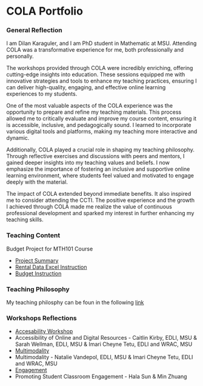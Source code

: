 # COLA Portfolio
### General Reflection
I am Dilan Karaguler, and I am PhD student in Mathematic at MSU. Attending COLA was a transformative experience for me, both professionally and personally.

The workshops provided through COLA were incredibly enriching, offering cutting-edge insights into education. These sessions equipped me with innovative strategies and tools to enhance my teaching practices, ensuring I can deliver high-quality, engaging, and effective online learning experiences to my students.

One of the most valuable aspects of the COLA experience was the opportunity to prepare and refine my teaching materials. This process allowed me to critically evaluate and improve my course content, ensuring it is accessible, inclusive, and pedagogically sound. I learned to incorporate various digital tools and platforms, making my teaching more interactive and dynamic.

Additionally, COLA played a crucial role in shaping my teaching philosophy. Through reflective exercises and discussions with peers and mentors, I gained deeper insights into my teaching values and beliefs. I now emphasize the importance of fostering an inclusive and supportive online learning environment, where students feel valued and motivated to engage deeply with the material.

The impact of COLA extended beyond immediate benefits. It also inspired me to consider attending the CCTI. The positive experience and the growth I achieved through COLA made me realize the value of continuous professional development and sparked my interest in further enhancing my teaching skills.


### Teaching Content

Budget Project for MTH101 Course
- [Project Summary](/ProjectSummary.pdf)
- [Rental Data Excel Instruction](/RentalExcelInstructions.pdf)
- [Budget Instruction](/BudgetProjectInstructions.pdf)


 ### Teaching Philosophy
 
 My teaching philosphy can be foun in the following [link](/TeachingPhilosophy-DilanKaraguler.pdf)
 

 ### Workshops Reflections
 
 - [Accesability Workshop](/ReflectionforAccesibilityWorkshop.pdf)
 - Accessibility of Online and Digital Resources - Caitlin Kirby, EDLI, MSU & Sarah Wellman, EDLI, MSU &
Imari Cheyne Tetu, EDLI and WRAC, MSU 
 - [Multimodality](/ReflectionforMultimodalityWorkshop.pdf)
 - Multimodality - Natalie Vandepol, EDLI, MSU &
Imari Cheyne Tetu, EDLI and WRAC, MSU 
 - [Engagement](/ReflectionforEngagementWorkshop.pdf)
 - Promoting Student Classroom Engagement - Hala Sun & Min Zhuang  
 
